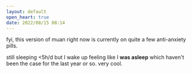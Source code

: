 ```yaml
---
layout: default
open_heart: true
date: 2022/08/15 08:14
---
```


fyi, this version of muan right now is currently on quite a few anti-anxiety pills.

still sleeping <5h/d but I wake up feeling like I **was asleep** which haven't been the case for the last year or so. very cool.
